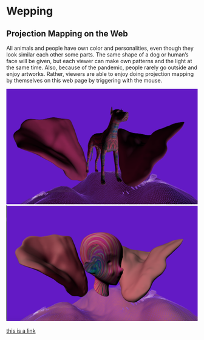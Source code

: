 # Wepping
## Projection Mapping on the Web

All animals and people have own color and personalities, even though they look similar each other some parts. The same shape of a dog or human’s face will be given, but each viewer can make own patterns and the light at the same time.
Also, because of the pandemic, people rarely go outside and enjoy artworks. Rather, viewers are able to enjoy doing projection mapping by themselves on this web page by triggering with the mouse.

![screen shot](readme_files/dog.png)
![screen shot](readme_files/head.png)

[this is a link](https://jtao7.github.io/p5.js_3dproject/)
